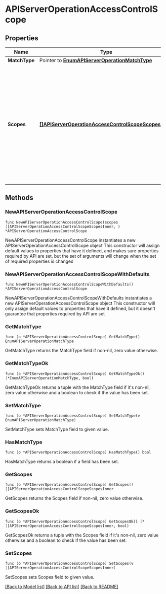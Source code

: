 # APIServerOperationAccessControlScope

## Properties

Name | Type | Description | Notes
------------ | ------------- | ------------- | -------------
**MatchType** | Pointer to [**EnumAPIServerOperationMatchType**](EnumAPIServerOperationMatchType.md) |  | [optional] 
**Scopes** | [**[]APIServerOperationAccessControlScopeScopesInner**](APIServerOperationAccessControlScopeScopesInner.md) | A list of scopes that define the access requirements for the operation. The client must be authorized with &#x60;ANY&#x60; or &#x60;ALL&#x60; of the scopes to be granted access, depending on the &#x60;matchType&#x60; configuration. | 

## Methods

### NewAPIServerOperationAccessControlScope

`func NewAPIServerOperationAccessControlScope(scopes []APIServerOperationAccessControlScopeScopesInner, ) *APIServerOperationAccessControlScope`

NewAPIServerOperationAccessControlScope instantiates a new APIServerOperationAccessControlScope object
This constructor will assign default values to properties that have it defined,
and makes sure properties required by API are set, but the set of arguments
will change when the set of required properties is changed

### NewAPIServerOperationAccessControlScopeWithDefaults

`func NewAPIServerOperationAccessControlScopeWithDefaults() *APIServerOperationAccessControlScope`

NewAPIServerOperationAccessControlScopeWithDefaults instantiates a new APIServerOperationAccessControlScope object
This constructor will only assign default values to properties that have it defined,
but it doesn't guarantee that properties required by API are set

### GetMatchType

`func (o *APIServerOperationAccessControlScope) GetMatchType() EnumAPIServerOperationMatchType`

GetMatchType returns the MatchType field if non-nil, zero value otherwise.

### GetMatchTypeOk

`func (o *APIServerOperationAccessControlScope) GetMatchTypeOk() (*EnumAPIServerOperationMatchType, bool)`

GetMatchTypeOk returns a tuple with the MatchType field if it's non-nil, zero value otherwise
and a boolean to check if the value has been set.

### SetMatchType

`func (o *APIServerOperationAccessControlScope) SetMatchType(v EnumAPIServerOperationMatchType)`

SetMatchType sets MatchType field to given value.

### HasMatchType

`func (o *APIServerOperationAccessControlScope) HasMatchType() bool`

HasMatchType returns a boolean if a field has been set.

### GetScopes

`func (o *APIServerOperationAccessControlScope) GetScopes() []APIServerOperationAccessControlScopeScopesInner`

GetScopes returns the Scopes field if non-nil, zero value otherwise.

### GetScopesOk

`func (o *APIServerOperationAccessControlScope) GetScopesOk() (*[]APIServerOperationAccessControlScopeScopesInner, bool)`

GetScopesOk returns a tuple with the Scopes field if it's non-nil, zero value otherwise
and a boolean to check if the value has been set.

### SetScopes

`func (o *APIServerOperationAccessControlScope) SetScopes(v []APIServerOperationAccessControlScopeScopesInner)`

SetScopes sets Scopes field to given value.



[[Back to Model list]](../README.md#documentation-for-models) [[Back to API list]](../README.md#documentation-for-api-endpoints) [[Back to README]](../README.md)


